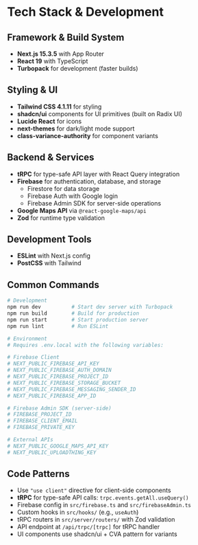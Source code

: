# Tech Stack & Development

## Framework & Build System

- **Next.js 15.3.5** with App Router
- **React 19** with TypeScript
- **Turbopack** for development (faster builds)

## Styling & UI

- **Tailwind CSS 4.1.11** for styling
- **shadcn/ui** components for UI primitives (built on Radix UI)
- **Lucide React** for icons
- **next-themes** for dark/light mode support
- **class-variance-authority** for component variants

## Backend & Services

- **tRPC** for type-safe API layer with React Query integration
- **Firebase** for authentication, database, and storage
  - Firestore for data storage
  - Firebase Auth with Google login
  - Firebase Admin SDK for server-side operations
- **Google Maps API** via `@react-google-maps/api`
- **Zod** for runtime type validation

## Development Tools

- **ESLint** with Next.js config
- **PostCSS** with Tailwind

## Common Commands

```bash
# Development
npm run dev          # Start dev server with Turbopack
npm run build        # Build for production
npm run start        # Start production server
npm run lint         # Run ESLint

# Environment
# Requires .env.local with the following variables:

# Firebase Client
# NEXT_PUBLIC_FIREBASE_API_KEY
# NEXT_PUBLIC_FIREBASE_AUTH_DOMAIN
# NEXT_PUBLIC_FIREBASE_PROJECT_ID
# NEXT_PUBLIC_FIREBASE_STORAGE_BUCKET
# NEXT_PUBLIC_FIREBASE_MESSAGING_SENDER_ID
# NEXT_PUBLIC_FIREBASE_APP_ID

# Firebase Admin SDK (server-side)
# FIREBASE_PROJECT_ID
# FIREBASE_CLIENT_EMAIL
# FIREBASE_PRIVATE_KEY

# External APIs
# NEXT_PUBLIC_GOOGLE_MAPS_API_KEY
# NEXT_PUBLIC_UPLOADTHING_KEY
```

## Code Patterns

- Use `"use client"` directive for client-side components
- **tRPC** for type-safe API calls: `trpc.events.getAll.useQuery()`
- Firebase config in `src/firebase.ts` and `src/firebaseAdmin.ts`
- Custom hooks in `src/hooks/` (e.g., `useAuth`)
- tRPC routers in `src/server/routers/` with Zod validation
- API endpoint at `/api/trpc/[trpc]` for tRPC handler
- UI components use shadcn/ui + CVA pattern for variants
